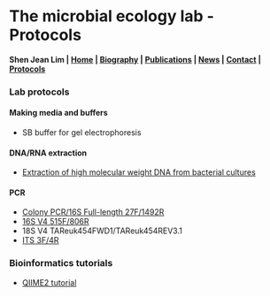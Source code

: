 # The microbial ecology lab - Protocols
**Shen Jean Lim | [Home](https://shenjean.github.io) | [Biography](bio.md) | [Publications](pubs.md) | [News](news.md) | [Contact](contact.md) | [Protocols](protocols.md)**

### Lab protocols

#### Making media and buffers
- SB buffer for gel electrophoresis

#### DNA/RNA extraction
- [Extraction of high molecular weight DNA from bacterial cultures](Protocols/HighMW.md)
  
#### PCR
- [Colony PCR/16S Full-length 27F/1492R ](Protocols/colonyPCR.md)
- [16S V4 515F/806R](Protocols/16SV4.md)
- 18S V4 TAReuk454FWD1/TAReuk454REV3.1
- [ITS 3F/4R](Protocols/ITS.md)

### Bioinformatics tutorials
- [QIIME2 tutorial](https://github.com/shenjean/diversity/wiki)
